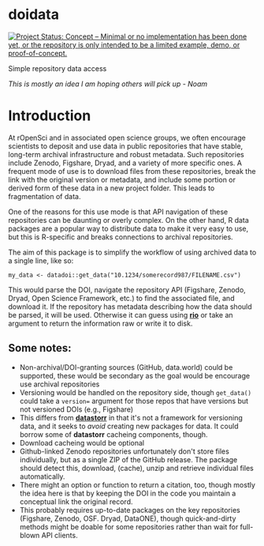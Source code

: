 # doidata

[![Project Status: Concept – Minimal or no implementation has been done yet, or the repository is only intended to be a limited example, demo, or proof-of-concept.](http://www.repostatus.org/badges/latest/concept.svg)](http://www.repostatus.org/#concept)

Simple repository data access

_This is mostly an idea I am hoping others will pick up - Noam_

# Introduction

At rOpenSci and in associated open science groups, we often encourage scientists
to deposit and use data in public repositories that have stable, long-term archival
infrastructure and robust metadata.  Such repositories include Zenodo, Figshare,
Dryad, and a variety of more specific ones. A frequent mode of use is to download files from
these repositories, break the link with the original version or metadata, and
include some portion or derived form of these data in a new project folder.  This
leads to fragmentation of data.

One of the reasons for this use mode is that API navigation of these repositories
can be daunting or overly complex.  On the other hand, R data packages are a popular way to distribute data to make it very easy to use, but this is R-specific and breaks connections to archival repositories.

The aim of this package is to simplify
the workflow of using archived data to a single line, like so:

`my_data <- datadoi::get_data("10.1234/somerecord987/FILENAME.csv")`

This would parse the DOI, navigate the repository API (Figshare, Zenodo, Dryad, Open Science Framework, etc.) to find the associated file, and download it.  If the repository has metadata describing how the data should be parsed, it will be used.  Otherwise it can guess using [**rio**](https://github.com/leeper/rio) or take an argument to return the information raw or write it to disk.

## Some notes:

-  Non-archival/DOI-granting sources (GitHub, data.world) could be supported,
these would be secondary as the goal would be encourage use archival repositories
-  Versioning would be handled on the repository side, though `get_data()` could take a
   `version=` argument for those repos that have versions but not versioned DOIs (e.g., Figshare)
-  This differs from [**datastorr**](https://ropenscilabs.github.io/datastorr/) in that it's not a framework
   for versioning data, and it seeks to _avoid_ creating new packages for data.  It could borrow some of **datastorr** cacheing components, though.
-  Download cacheing would be optional
-  Github-linked Zenodo repositories unfortunately don't store files individually, but as a single
   ZIP of the GitHub release.  The package should detect this, download, (cache), unzip and retrieve
   individual files automatically.
-  There might an option or function to return a citation, too, though mostly the idea here is
that by keeping the DOI in the code you maintain a conceptual link the original record.
-  This probably requires up-to-date packages on the key repositories (Figshare, Zenodo, OSF. Dryad, DataONE), though quick-and-dirty methods might be doable for some repositories rather than wait for
full-blown API clients.
